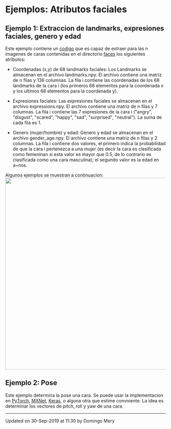 # Ejemplos: Atributos faciales

## Ejemplo 1: Extraccion de landmarks, expresiones faciales, genero y edad
Este ejemplo contiene un [codigo](https://github.com/domingomery/vision/blob/master/clases/Cap03_DeepLearning/python/attributes/main_attributes.py) que es capaz de extraer para las n imagenes de caras contenidas en el directorio [faces](https://github.com/domingomery/vision/tree/master/clases/Cap03_DeepLearning/python/facerecognition/faces) los siguientes atributos:

* Coordenadas (x,y) de 68 landmarks faciales: Los Landmarks se almacenan en el archivo landmarks.npy. El archivo contiene una matriz de n filas y 136 columnas. La fila i contiene las coordenadas de los 68 landmarks de la cara i (los primeros 68 elementos para la coordenada x y los ultimos 68 elementos para la coordenada y).

* Expresiones faciales: Las expresiones faciales se almacenan en el archivo expressions.npy. El archivo contiene una matriz de n filas y 7 columnas. La fila i contiene las  7 expresiones de la cara i ("angry", "disgust", "scared", "happy", "sad", "surprised", "neutral"). La suma de cada fila es 1.

* Genero (mujer/hombre) y edad: Genero y edad se almacenan en el archivo gender_age.npy. El archivo contiene una matriz de n filas y 2 columnas. La fila i contiene dos valores, el primero indica la probabilidad de que la cara i pertenezca a una mujer (es decir la cara es clasificada como femeninan si esta valor es mayor que 0.5, de lo contrario es clasificada como una cara masculina); el segundo valor es la edad en a~nos. 

Algunos ejemplos se muestran a continuacion:
<img src="https://github.com/domingomery/vision/blob/master/clases/Cap03_DeepLearning/python/attributes/example.png" width="600">


## Ejemplo 2: Pose
Este ejemplo determina la pose una cara. Se puede usar la implementacion en [PyTorch](https://github.com/natanielruiz/deep-head-pose), [MXNet](https://github.com/haofanwang/mxnet-Head-Pose), [Keras](https://github.com/Oreobird/tf-keras-deep-head-pose), o alguna otra que estime convniente. La idea es determinar los vectores de pitch, roll y yaw de una cara.


---


Updated on 30-Sep-2019 at 11:30 by Domingo Mery
